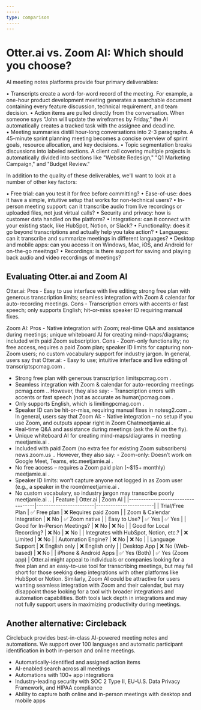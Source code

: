 ```yaml
---
-----
type: comparison
-----
---
```


# Otter.ai vs. Zoom AI: Which should you choose?
AI meeting notes platforms provide four primary deliverables:

• Transcripts create a word-for-word record of the meeting. For example, a one-hour product development meeting generates a searchable document containing every feature discussion, technical requirement, and team decision.
• Action items are pulled directly from the conversation. When someone says "John will update the wireframes by Friday," the AI automatically creates a tracked task with the assignee and deadline.
• Meeting summaries distill hour-long conversations into 2-3 paragraphs. A 45-minute sprint planning meeting becomes a concise overview of sprint goals, resource allocation, and key decisions.
• Topic segmentation breaks discussions into labeled sections. A client call covering multiple projects is automatically divided into sections like "Website Redesign," "Q1 Marketing Campaign," and "Budget Review."

In addition to the quality of these deliverables, we'll want to look at a number of other key factors:

• Free trial: can you test it for free before committing?
• Ease-of-use: does it have a simple, intuitive setup that works for non-technical users?
• In-person meeting support: can it transcribe audio from live recordings or uploaded files, not just virtual calls?
• Security and privacy: how is customer data handled on the platform?
• Integrations: can it connect with your existing stack, like HubSpot, Notion, or Slack?
• Functionality: does it go beyond transcriptions and actually help you take action?
• Languages: can it transcribe and summarize meetings in different languages?
• Desktop and mobile apps: can you access it on Windows, Mac, iOS, and Android for on-the-go meeitngs?
• Recordings: is there support for saving and playing back audio and video recordings of meetings?
## Evaluating Otter.ai and Zoom AI
Otter.ai: Pros - Easy to use interface with live editing; strong free plan with generous transcription limits; seamless integration with Zoom & calendar for auto-recording meetings. Cons - Transcription errors with accents or fast speech; only supports English; hit-or-miss speaker ID requiring manual fixes.

Zoom AI: Pros - Native integration with Zoom; real-time Q&A and assistance during meetings; unique whiteboard AI for creating mind-maps/diagrams; included with paid Zoom subscription. Cons - Zoom-only functionality; no free access, requires a paid Zoom plan; speaker ID limits for capturing non-Zoom users; no custom vocabulary support for industry jargon.
In general, users say that Otter.ai: - Easy to use; intuitive interface and live editing of transcripts​pcmag.com
.
- Strong free plan with generous transcription limits​pcmag.com
.
- Seamless integration with Zoom & calendar for auto-recording meetings​pcmag.com
.. However, they also say: - Transcription errors with accents or fast speech (not as accurate as human)​pcmag.com
.
- Only supports English, which is limiting​pcmag.com
.
- Speaker ID can be hit-or-miss, requiring manual fixes in notes​g2.com
..
In general, users say that Zoom AI: - Native integration – no setup if you use Zoom, and outputs appear right in Zoom Chat​meetjamie.ai
.
- Real-time Q&A and assistance during meetings (ask the AI on the fly).
- Unique whiteboard AI for creating mind-maps/diagrams in meeting​meetjamie.ai
.
- Included with paid Zoom (no extra fee for existing Zoom subscribers)​news.zoom.us
.. However, they also say: - Zoom-only: Doesn’t work on Google Meet, Teams, etc.​meetjamie.ai
.
- No free access – requires a Zoom paid plan (~$15+ monthly)​meetjamie.ai
.
- Speaker ID limits: won’t capture anyone not logged in as Zoom user (e.g., a speaker in the room)​meetjamie.ai
.
- No custom vocabulary, so industry jargon may transcribe poorly​meetjamie.ai
..
| Feature                           | Otter.ai               | Zoom AI                |
|-----------------------------------|------------------------|------------------------|
| Trial/Free Plan                   | ✅ Free plan           | ❌ Requires paid Zoom   |
| Zoom & Calendar Integration       | ❌ No                  | ✅ Zoom native          |
| Easy to Use?                      | ✅ Yes                 | ✅ Yes                 |
| Good for In-Person Meetings?      | ❌ No                  | ❌ No                  |
| Good for Local Recording?         | ❌ No                  | ❌ No                  |
| Integrates with HubSpot, Notion, etc.? | ❌ Limited         | ❌ No                  |
| Automation Engine?                | ❌ No                  | ❌ No                  |
| Language Support                  | ❌ English only        | ❌ English only        |
| Desktop App                       | ❌ No (Web-based)      | ❌ No                  |
| iPhone & Android Apps             | ✅ Yes (Both)          | ✅ Yes (Zoom app)      |
Otter.ai might appeal to individuals or companies looking for a free plan and an easy-to-use tool for transcribing meetings, but may fall short for those seeking deep integrations with other platforms like HubSpot or Notion. Similarly, Zoom AI could be attractive for users wanting seamless integration with Zoom and their calendar, but may disappoint those looking for a tool with broader integrations and automation capabilities. Both tools lack depth in integrations and may not fully support users in maximizing productivity during meetings.
## Another alternative: Circleback
Circleback provides best-in-class AI-powered meeting notes and automations. We support over 100 languages and automatic participant identification in both in-person and online meetings.


* Automatically-identified and assigned action items
* AI-enabled search across all meetings
* Automations with 100+ app integrations
* Industry-leading security with SOC 2 Type II, EU-U.S. Data Privacy Framework, and HIPAA compliance
* Ability to capture both online and in-person meetings with desktop and mobile apps
